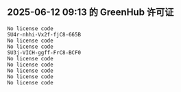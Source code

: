 ## 2025-06-12 09:13 的 GreenHub 许可证
```
No license code
SU4r-nhhi-Vx2f-fjC8-665B
No license code
No license code
SU3j-VICH-ggff-FrC8-BCF0
No license code
No license code
No license code
No license code
No license code
```
